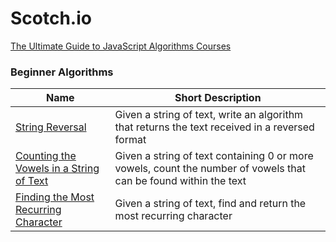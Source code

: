 # Scotch.io

[The Ultimate Guide to JavaScript Algorithms Courses](https://scotch.io/courses/the-ultimate-guide-to-javascript-algorithms)

### Beginner Algorithms

| Name                                                                           | Short Description                                                                                               |
| ------------------------------------------------------------------------------ | --------------------------------------------------------------------------------------------------------------- |
| [String Reversal](./JavaScript/reverse-string.js)                              | Given a string of text, write an algorithm that returns the text received in a reversed format                   |
| [Counting the Vowels in a String of Text](./JavaScript/vowel-counter.js)       | Given a string of text containing 0 or more vowels, count the number of vowels that can be found within the text |
| [Finding the Most Recurring Character](./JavaScript/max-recurring-char.js)     | Given a string of text, find and return the most recurring character                                             |
